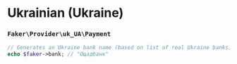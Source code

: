 # Ukrainian (Ukraine)

### `Faker\Provider\uk_UA\Payment`

```php
// Generates an Ukraine bank name (based on list of real Ukraine banks)
echo $faker->bank; // "Ощадбанк"
```
